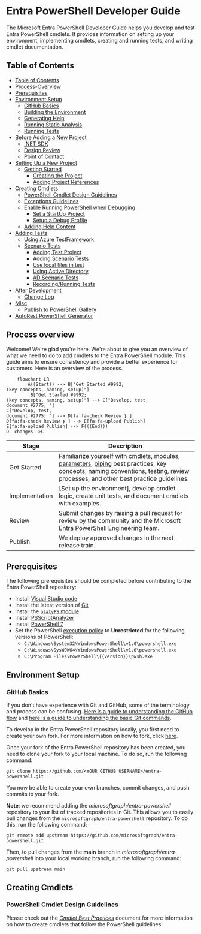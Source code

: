 # Entra PowerShell Developer Guide

The Microsoft Entra PowerShell Developer Guide helps you develop and test Entra PowerShell cmdlets. It provides information on setting up your environment, implementing cmdlets, creating and running tests, and writing cmdlet documentation.

## Table of Contents

- [Table of Contents](#table-of-contents)
- [Process-Overview](#process-overview)
- [Prerequisites](#prerequisites)
- [Environment Setup](#environment-setup)
  - [GitHub Basics](#github-basics)
  - [Building the Environment](#building-the-environment)
  - [Generating Help](#generating-help)
  - [Running Static Analysis](#running-static-analysis)
  - [Running Tests](#running-tests)
- [Before Adding a New Project](#before-adding-a-new-project)
  - [.NET SDK](#net-sdk)
  - [Design Review](#design-review)
  - [Point of Contact](#point-of-contact)
- [Setting Up a New Project](#setting-up-a-new-project)
  - [Getting Started](#getting-started)
    - [Creating the Project](#creating-the-project)
    - [Adding Project References](#adding-project-references)
- [Creating Cmdlets](#creating-cmdlets)
  - [PowerShell Cmdlet Design Guidelines](#powershell-cmdlet-design-guidelines)
  - [Exceptions Guidelines](#exceptions-guidelines)
  - [Enable Running PowerShell when Debugging](#enable-running-powershell-when-debugging)
    - [Set a StartUp Project](#set-a-startup-project)
    - [Setup a Debug Profile](#setup-a-debug-profile)
  - [Adding Help Content](#adding-help-content)
- [Adding Tests](#adding-tests)
  - [Using Azure TestFramework](#using-azure-testframework)
  - [Scenario Tests](#scenario-tests)
    - [Adding Test Project](#adding-test-project)
    - [Adding Scenario Tests](#adding-scenario-tests)
    - [Use local files in test](#use-local-files-in-test)
    - [Using Active Directory](#using-active-directory)
    - [AD Scenario Tests](#ad-scenario-tests)
    - [Recording/Running Tests](#recordingrunning-tests)
- [After Development](#after-development)
  - [Change Log](#change-log)
- [Misc](#misc)
  - [Publish to PowerShell Gallery](#publish-to-powershell-gallery)
- [AutoRest PowerShell Generator](#autorest-powershell-generator)

## Process overview

Welcome! We're glad you're here. We're about to give you an overview of what we need to do to add cmdlets to the Entra PowerShell module. This guide aims to ensure consistency and provide a better experience for customers. Here is an overview of the process.

```mermaid
    flowchart LR
        A((Start)) --> B["Get Started #9992;
(key concepts, naming, setup)"]
         B["Get Started #9992;
(key concepts, naming, setup)"] --> C["Develop, test,
document #2775; "]
C["Develop, test,
document #2775; "] --> D[fa:fa-check Review ❵ ]
D[fa:fa-check Review ❵ ] --> E[fa:fa-upload Publish]
E[fa:fa-upload Publish] --> F(((End)))
D--changes-->C

```

| Stage          | Description                                                                                                                                                                                                                     |
| -------------- | ------------------------------------------------------------------------------------------------------------------------------------------------------------------------------------------------------------------------------- |
| Get Started    | Familiarize yourself with [cmdlets](./design-guidelines/cmdlet-best-practices.md), modules, [parameters](./design-guidelines/parameter-best-practices.md), [piping](./design-guidelines/piping-best-practices.md) best practices, key concepts, naming conventions, testing, review processes, and other best practice guidelines. |
| Implementation | [Set up the environment], develop cmdlet logic, create unit tests, and document cmdlets with examples.                                                                                                                            |
| Review         | Submit changes by raising a pull request for review by the community and the Microsoft Entra PowerShell Engineering team.                                                                                                       |
| Publish        | We deploy approved changes in the next release train.                                                                                                                                                                           |

## Prerequisites

The following prerequisites should be completed before contributing to the Entra PowerShell repository:

- Install [Visual Studio code][vscode]
- Install the latest version of [Git][git-download]
- Install the [`platyPS` module](help-generation.md#Installing-platyPS)
- Install [PSScriptAnalyzer][script-analyzer]
- Install [PowerShell 7][powershell7]
- Set the PowerShell [execution policy][set-execution-policy] to **Unrestricted** for the following versions of PowerShell:
  - `C:\Windows\System32\WindowsPowerShell\v1.0\powershell.exe`
  - `C:\Windows\SysWOW64\WindowsPowerShell\v1.0\powershell.exe`
  - `C:\Program Files\PowerShell\{{version}}\pwsh.exe`

## Environment Setup

### GitHub Basics

If you don't have experience with Git and GitHub, some of the terminology and process can be confusing. [Here is a guide to understanding the GitHub flow][git-workflow] and [here is a guide to understanding the basic Git commands][git-cheat-sheet].

To develop in the Entra PowerShell repository locally, you first need to create your own fork. For more information on how to fork, click [here][git-forking].

Once your fork of the Entra PowerShell repository has been created, you need to clone your fork to your local machine. To do so, run the following command:

```git
git clone https://github.com/<YOUR GITHUB USERNAME>/entra-powershell.git
```

You now be able to create your own branches, commit changes, and push commits to your fork.

**Note**: we recommend adding the _microsoftgraph/entra-powershell_ repository to your list of tracked repositories in Git. This allows you to easily pull changes from the `microsoftgraph/entra-powershell` repository. To do this, run the following command:

```git
git remote add upstream https://github.com/microsoftgraph/entra-powershell.git
```

Then, to pull changes from the **main** branch in _microsoftgraph/entra-powershell_ into your local working branch, run the following command:

```git
git pull upstream main
```

## Creating Cmdlets

### PowerShell Cmdlet Design Guidelines

Please check out the [_Cmdlet Best Practices_](./design-guidelines/cmdlet-best-practices.md) document for more information on how to create cmdlets that follow the PowerShell guidelines.

[git-cheat-sheet]: https://education.github.com/git-cheat-sheet-education.pdf
[set-execution-policy]: https://learn.microsoft.com/powershell/module/microsoft.powershell.security/set-executionpolicy
[powershell7]: https://github.com/PowerShell/PowerShell/releases/latest
[script-analyzer]: https://github.com/PowerShell/PSScriptAnalyzer#installation
[git-download]: https://git-scm.com/downloads
[vscode]: https://code.visualstudio.com/docs/setup/setup-overview
[git-workflow]: https://guides.github.com/introduction/flow/
[git-forking]: https://guides.github.com/activities/forking/
